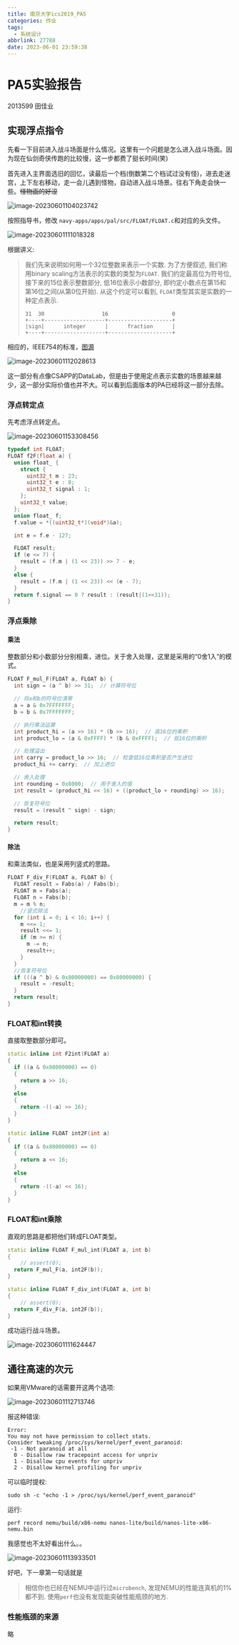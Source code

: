```yaml
---
title: 南京大学ics2019_PA5
categories: 作业
tags:
  - 系统设计
abbrlink: 27788
date: 2023-06-01 23:59:38
---
```

# PA5实验报告

2013599 田佳业

## 实现浮点指令

先看一下目前进入战斗场面是什么情况。这里有一个问题是怎么进入战斗场面。因为现在仙剑奇侠传跑的比较慢，这一步都费了挺长时间(笑)

首先进入主界面选旧的回忆，读最后一个档(倒数第二个档试过没有怪)，进去走迷宫，上下左右移动，走一会儿遇到怪物，自动进入战斗场景。往右下角走会快一些。~~怪物画的好涩~~

![image-20230601104023742](https://raw.githubusercontent.com/Lunaticsky-tql/blog_articles/main/%E5%8D%97%E4%BA%AC%E5%A4%A7%E5%AD%A6ics2019_PA5/20230828210311800040_251_20230601235912474020_401_image-20230601104023742.png)

按照指导书，修改 `navy-apps/apps/pal/src/FLOAT/FLOAT.c`和对应的头文件。

![image-20230601111018328](https://raw.githubusercontent.com/Lunaticsky-tql/blog_articles/main/%E5%8D%97%E4%BA%AC%E5%A4%A7%E5%AD%A6ics2019_PA5/20230828210313128796_270_20230601235917144417_751_image-20230601111018328.png)

根据讲义:

> 我们先来说明如何用一个32位整数来表示一个实数. 为了方便叙述, 我们称用binary scaling方法表示的实数的类型为`FLOAT`. 我们约定最高位为符号位, 接下来的15位表示整数部分, 低16位表示小数部分, 即约定小数点在第15和第16位之间(从第0位开始). 从这个约定可以看到, `FLOAT`类型其实是实数的一种定点表示.
>
> ```
> 31  30                  16                    0
> +----+-------------------+--------------------+
> |sign|      integer      |      fraction      |
> +----+-------------------+--------------------+
> ```

相应的，IEEE754的标准，[图源](https://blog.csdn.net/gao_zhennan/article/details/120717424)

![image-20230601112028613](https://raw.githubusercontent.com/Lunaticsky-tql/blog_articles/main/%E5%8D%97%E4%BA%AC%E5%A4%A7%E5%AD%A6ics2019_PA5/20230828210314320862_982_20230601235920917333_702_image-20230601112028613.png)

这一部分有点像CSAPP的DataLab，但是由于使用定点表示实数的场景越来越少，这一部分实际价值也并不大。可以看到后面版本的PA已经将这一部分去除。

### 浮点转定点

先考虑浮点转定点。

![image-20230601153308456](https://raw.githubusercontent.com/Lunaticsky-tql/blog_articles/main/%E5%8D%97%E4%BA%AC%E5%A4%A7%E5%AD%A6ics2019_PA5/20230828210315373336_905_20230601235924396067_218_image-20230601153308456.png)

```C
typedef int FLOAT;
FLOAT f2F(float a) {
  union float_ {
    struct {
      uint32_t m : 23;
      uint32_t e : 8;
      uint32_t signal : 1;
    };
    uint32_t value;
  };
  union float_ f;
  f.value = *((uint32_t*)(void*)&a);

  int e = f.e - 127;

  FLOAT result;
  if (e <= 7) {
    result = (f.m | (1 << 23)) >> 7 - e;
  }
  else {
    result = (f.m | (1 << 23)) << (e - 7);
  }
  return f.signal == 0 ? result : (result|(1<<31));
}
```

### 浮点乘除

#### 乘法

整数部分和小数部分分别相乘，进位。关于舍入处理，这里是采用的“0舍1入”的模式。

```C++
FLOAT F_mul_F(FLOAT a, FLOAT b) {
  int sign = (a ^ b) >> 31;  // 计算符号位

  // 将a和b的符号位清零
  a = a & 0x7FFFFFFF;
  b = b & 0x7FFFFFFF;

  // 执行乘法运算
  int product_hi = (a >> 16) * (b >> 16);  // 高16位的乘积
  int product_lo = (a & 0xFFFF) * (b & 0xFFFF);  // 低16位的乘积

  // 处理溢出
  int carry = product_lo >> 16;  // 检查低16位乘积是否产生进位
  product_hi += carry;  // 加上进位

  // 舍入处理
  int rounding = 0x8000;  // 用于舍入的值
  int result = (product_hi << 16) + ((product_lo + rounding) >> 16);

  // 恢复符号位
  result = (result ^ sign) - sign;

  return result;
}
```

#### 除法

和乘法类似，也是采用列竖式的思路。

```C++
FLOAT F_div_F(FLOAT a, FLOAT b) {
  FLOAT result = Fabs(a) / Fabs(b);
  FLOAT m = Fabs(a);
  FLOAT n = Fabs(b);
  m = m % n;
    //竖式除法
  for (int i = 0; i < 16; i++) {
    m <<= 1;
    result <<= 1;
    if (m >= n) {
      m -= n;
      result++;
    }
  }
  //恢复符号位
  if (((a ^ b) & 0x80000000) == 0x80000000) {
    result = -result;
  }
  return result;
}
```

### FLOAT和int转换

直接取整数部分即可。

```C++
static inline int F2int(FLOAT a)
{
  if ((a & 0x80000000) == 0)
  {
    return a >> 16;
  }
  else
  {
    return -((-a) >> 16);
  }
}

static inline FLOAT int2F(int a)
{
  if ((a & 0x80000000) == 0)
  {
    return a << 16;
  }
  else
  {
    return -((-a) << 16);
  }
}
```

### FLOAT和int乘除

直观的思路是都把他们转成FLOAT类型。

```C++
static inline FLOAT F_mul_int(FLOAT a, int b)
{
    // assert(0);
  return F_mul_F(a, int2F(b));
}

static inline FLOAT F_div_int(FLOAT a, int b)
{
    // assert(0);
  return F_div_F(a, int2F(b));
}
```

成功运行战斗场景。

![image-20230601111624447](https://raw.githubusercontent.com/Lunaticsky-tql/blog_articles/main/%E5%8D%97%E4%BA%AC%E5%A4%A7%E5%AD%A6ics2019_PA5/20230828210316468177_507_20230601235927896331_956_image-20230601111624447.png)

## 通往高速的次元

如果用VMware的话需要开这两个选项:

![image-20230601112713746](https://raw.githubusercontent.com/Lunaticsky-tql/blog_articles/main/%E5%8D%97%E4%BA%AC%E5%A4%A7%E5%AD%A6ics2019_PA5/20230828210320091905_497_20230601235930759689_235_image-20230601112713746.png)

报这种错误:

```shell
Error:
You may not have permission to collect stats.
Consider tweaking /proc/sys/kernel/perf_event_paranoid:
 -1 - Not paranoid at all
  0 - Disallow raw tracepoint access for unpriv
  1 - Disallow cpu events for unpriv
  2 - Disallow kernel profiling for unpriv
```

可以临时提权:

```shell
sudo sh -c "echo -1 > /proc/sys/kernel/perf_event_paranoid"
```
运行:
```shell
perf record nemu/build/x86-nemu nanos-lite/build/nanos-lite-x86-nemu.bin
```

我感觉也不太好看出什么。。

![image-20230601113933501](https://raw.githubusercontent.com/Lunaticsky-tql/blog_articles/main/%E5%8D%97%E4%BA%AC%E5%A4%A7%E5%AD%A6ics2019_PA5/20230828210321017793_737_20230601235934898992_647_image-20230601113933501.png)

好吧，下一章第一句话就是

> 相信你也已经在NEMU中运行过`microbench`, 发现NEMU的性能连真机的1%都不到. 使用`perf`也没有发现能突破性能瓶颈的地方. 

### 性能瓶颈的来源

略
